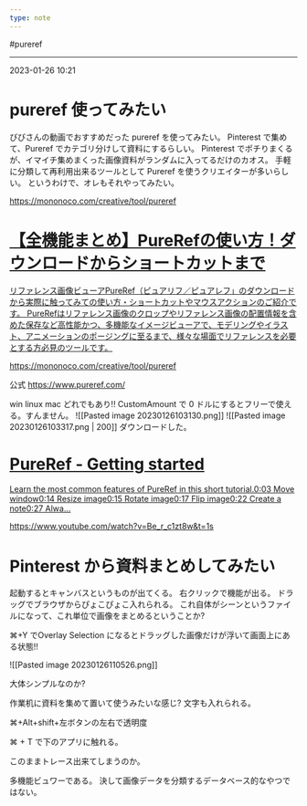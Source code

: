 ```yaml
---
type: note
---
```


#pureref

---
2023-01-26  10:21

# pureref 使ってみたい

びびさんの動画でおすすめだった pureref を使ってみたい。
Pinterest で集めて、Pureref でカテゴリ分けして資料にするらしい。
Pinterest でポチりまくるが、イマイチ集めまくった画像資料がランダムに入ってるだけのカオス。
手軽に分類して再利用出来るツールとして Pureref を使うクリエイターが多いらしい。
というわけで、オレもそれやってみたい。

https://mononoco.com/creative/tool/pureref


<div class="rich-link-card-container"><a class="rich-link-card" href="https://mononoco.com/creative/tool/pureref" target="_blank">
	<div class="rich-link-image-container">
		<div class="rich-link-image" style="background-image: url('https://mononoco.com/wp-content/uploads/2018/02/pureref01_eyeif.gif')">
	</div>
	</div>
	<div class="rich-link-card-text">
		<h1 class="rich-link-card-title">【全機能まとめ】PureRefの使い方！ダウンロードからショートカットまで</h1>
		<p class="rich-link-card-description">
		リファレンス画像ビューアPureRef（ピュアリフ／ピュアレフ」のダウンロードから実際に触ってみての使い方・ショートカットやマウスアクションのご紹介です。  PureRefはリファレンス画像のクロップやリファレンス画像の配置情報を含めた保存など高性能かつ、多機能なイメージビューアで、モデリングやイラスト、アニメーションのポージングに至るまで、様々な場面でリファレンスを必要とする方必見のツールです。
		</p>
		<p class="rich-link-href">
		https://mononoco.com/creative/tool/pureref
		</p>
	</div>
</a></div>

公式
https://www.pureref.com/

win linux mac どれでもあり!!
CustomAmount で 0 ドルにするとフリーで使える。すんません。
![[Pasted image 20230126103130.png]]
![[Pasted image 20230126103317.png | 200]]
ダウンロードした。


<div class="rich-link-card-container"><a class="rich-link-card" href="https://www.youtube.com/watch?v=Be_r_c1zt8w&t=1s" target="_blank">
	<div class="rich-link-image-container">
		<div class="rich-link-image" style="background-image: url('https://www.youtube.com/embed/Be_r_c1zt8w?feature=oembed')">
	</div>
	</div>
	<div class="rich-link-card-text">
		<h1 class="rich-link-card-title">PureRef - Getting started</h1>
		<p class="rich-link-card-description">
		Learn the most common features of PureRef in this short tutorial.0:03 Move window0:14 Resize image0:15 Rotate image0:17 Flip image0:22 Create a note0:27 Alwa...
		</p>
		<p class="rich-link-href">
		https://www.youtube.com/watch?v=Be_r_c1zt8w&t=1s
		</p>
	</div>
</a></div>


# Pinterest から資料まとめしてみたい

起動するとキャンバスというものが出てくる。
右クリックで機能が出る。
ドラッグでブラウザからぴょこぴょこ入れられる。
これ自体がシーンというファイルになって、これ単位で画像をまとめるということか?

⌘+Y でOverlay Selection になるとドラッグした画像だけが浮いて画面上にある状態!!

![[Pasted image 20230126110526.png]]


大体シンプルなのか?

作業机に資料を集めて置いて使うみたいな感じ?
文字も入れられる。


⌘+Alt+shift+左ボタンの左右で透明度

⌘ + T で下のアプリに触れる。

このままトレース出来てしまうのか。

多機能ビュワーである。
決して画像データを分類するデータベース的なやつではない。